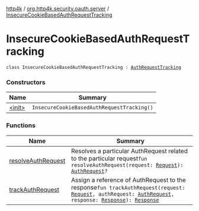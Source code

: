 [http4k](../../index.md) / [org.http4k.security.oauth.server](../index.md) / [InsecureCookieBasedAuthRequestTracking](./index.md)

# InsecureCookieBasedAuthRequestTracking

`class InsecureCookieBasedAuthRequestTracking : `[`AuthRequestTracking`](../-auth-request-tracking/index.md)

### Constructors

| Name | Summary |
|---|---|
| [&lt;init&gt;](-init-.md) | `InsecureCookieBasedAuthRequestTracking()` |

### Functions

| Name | Summary |
|---|---|
| [resolveAuthRequest](resolve-auth-request.md) | Resolves a particular AuthRequest related to the particular request`fun resolveAuthRequest(request: `[`Request`](../../org.http4k.core/-request/index.md)`): `[`AuthRequest`](../-auth-request/index.md)`?` |
| [trackAuthRequest](track-auth-request.md) | Assign a reference of AuthRequest to the response`fun trackAuthRequest(request: `[`Request`](../../org.http4k.core/-request/index.md)`, authRequest: `[`AuthRequest`](../-auth-request/index.md)`, response: `[`Response`](../../org.http4k.core/-response/index.md)`): `[`Response`](../../org.http4k.core/-response/index.md) |
